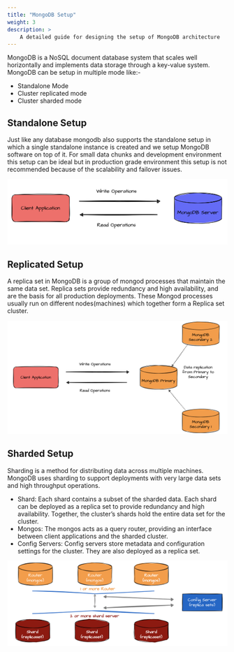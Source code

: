 ```yaml
---
title: "MongoDB Setup"
weight: 3
description: >
    A detailed guide for designing the setup of MongoDB architecture
---
```


MongoDB is a NoSQL document database system that scales well horizontally and implements data storage through a key-value system. MongoDB can be setup in multiple mode like:-

- Standalone Mode
- Cluster replicated mode
- Cluster sharded mode

## Standalone Setup

Just like any database mongodb also supports the standalone setup in which a single standalone instance is created and we setup MongoDB software on top of it. For small data chunks and development environment this setup can be ideal but in production grade environment this setup is not recommended because of the scalability and failover issues.

![](https://github.com/OT-CONTAINER-KIT/mongodb-operator/raw/main/static/mongodb-standalone.png)

## Replicated Setup

A replica set in MongoDB is a group of mongod processes that maintain the same data set. Replica sets provide redundancy and high availability, and are the basis for all production deployments.
These Mongod processes usually run on different nodes(machines) which together form a Replica set cluster.

![](https://github.com/OT-CONTAINER-KIT/mongodb-operator/raw/main/static/mongodb-replicated.png)

## Sharded Setup

Sharding is a method for distributing data across multiple machines. MongoDB uses sharding to support deployments with very large data sets and high throughput operations.

- Shard: Each shard contains a subset of the sharded data. Each shard can be deployed as a replica set to provide redundancy and high availability. Together, the cluster’s shards hold the entire data set for the cluster.
- Mongos: The mongos acts as a query router, providing an interface between client applications and the sharded cluster.
- Config Servers: Config servers store metadata and configuration settings for the cluster. They are also deployed as a replica set.

![](https://github.com/OT-CONTAINER-KIT/mongodb-operator/raw/main/static/mongodb-sharded.png)
